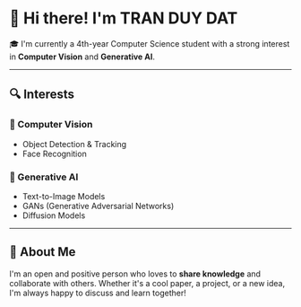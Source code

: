 
# 👋 Hi there! I'm TRAN DUY DAT

🎓 I'm currently a 4th-year Computer Science student with a strong interest in **Computer Vision** and **Generative AI**.

---

## 🔍 Interests

### 🧠 Computer Vision
- Object Detection & Tracking  
- Face Recognition  

### 🎨 Generative AI
- Text-to-Image Models  
- GANs (Generative Adversarial Networks)  
- Diffusion Models  

---

## 💬 About Me
I'm an open and positive person who loves to **share knowledge** and collaborate with others. Whether it's a cool paper, a project, or a new idea, I'm always happy to discuss and learn together!


